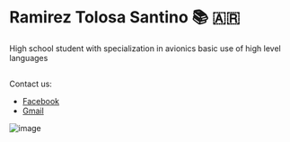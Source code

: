 # Ramirez Tolosa Santino 📚 🇦🇷

  High school student with specialization in avionics basic use of high level languages

  ##
  Contact us:
  * [Facebook](https://m.facebook.com/profile.php?id=100080278802848)
  * [Gmail](santitolosa88@gmail.com)

  ![image](https://c.tenor.com/soWhgqIus1cAAAAM/pokemon-hilbert.gif)
